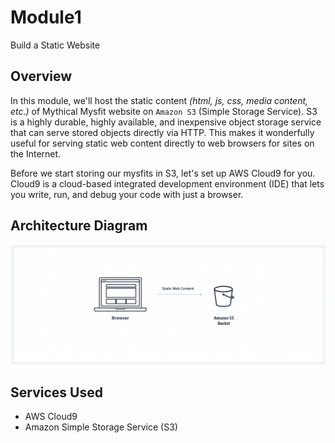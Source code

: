 # Module1

Build a Static Website

## Overview

In this module, we'll host the static content _(html, js, css, media content, etc.)_ of Mythical Mysfit website on `Amazon S3` (Simple Storage Service). S3 is a highly durable, highly available, and inexpensive object storage service that can serve stored objects directly via HTTP. This makes it wonderfully useful for serving static web content directly to web browsers for sites on the Internet. <br>

Before we start storing our mysfits in S3, let's set up AWS Cloud9 for you. Cloud9 is a cloud-based integrated development environment (IDE) that lets you write, run, and debug your code with just a browser.  

## Architecture Diagram

![Architecture Diagram](images/architectureDiag.png)

## Services Used

* AWS Cloud9
* Amazon Simple Storage Service (S3)